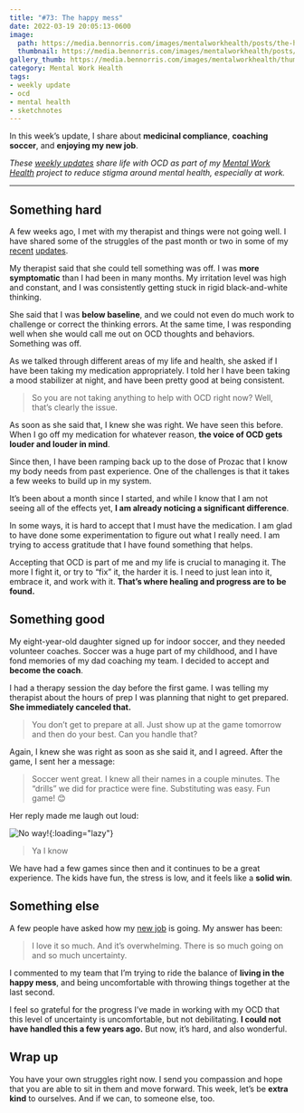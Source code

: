 ```yaml
---
title: "#73: The happy mess"
date: 2022-03-19 20:05:13-0600
image: 
  path: https://media.bennorris.com/images/mentalworkhealth/posts/the-happy-mess.jpg
  thumbnail: https://media.bennorris.com/images/mentalworkhealth/posts/thumbnails/the-happy-mess.jpg
gallery_thumb: https://media.bennorris.com/images/mentalworkhealth/thumbs/the-happy-mess.jpg
category: Mental Work Health
tags:
- weekly update
- ocd
- mental health
- sketchnotes
---
```


In this week’s update, I share about **medicinal compliance**, **coaching soccer**, and **enjoying my new job**.

_These [weekly updates](https://bennorris.com/tags/weekly-update/) share life with OCD as part of my [Mental Work Health](https://bennorris.com/mental-work-health) project to reduce stigma around mental health, especially at work._

***


## Something hard

A few weeks ago, I met with my therapist and things were not going well. I have shared some of the struggles of the past month or two in some of my [recent](https://bennorris.com/2022/03/05/spiraling-about-spiraling) [updates](https://bennorris.com/2022/03/12/losing-my-routine).

My therapist said that she could tell something was off. I was **more symptomatic** than I had been in many months. My irritation level was high and constant, and I was consistently getting stuck in rigid black-and-white thinking.

She said that I was **below baseline**, and we could not even do much work to challenge or correct the thinking errors. At the same time, I was responding well when she would call me out on OCD thoughts and behaviors. Something was off.

As we talked through different areas of my life and health, she asked if I have been taking my medication appropriately. I told her I have been taking a mood stabilizer at night, and have been pretty good at being consistent.

> So you are not taking anything to help with OCD right now? Well, that’s clearly the issue.

As soon as she said that, I knew she was right. We have seen this before. When I go off my medication for whatever reason, **the voice of OCD gets louder and louder in mind**.

Since then, I have been ramping back up to the dose of Prozac that I know my body needs from past experience. One of the challenges is that it takes a few weeks to build up in my system.

It’s been about a month since I started, and while I know that I am not seeing all of the effects yet, **I am already noticing a significant difference**.

In some ways, it is hard to accept that I must have the medication. I am glad to have done some experimentation to figure out what I really need. I am trying to access gratitude that I have found something that helps.

Accepting that OCD is part of me and my life is crucial to managing it. The more I fight it, or try to “fix” it, the harder it is. I need to just lean into it, embrace it, and work with it. **That’s where healing and progress are to be found.**


## Something good

My eight-year-old daughter signed up for indoor soccer, and they needed volunteer coaches. Soccer was a huge part of my childhood, and I have fond memories of my dad coaching my team. I decided to accept and **become the coach**.

I had a therapy session the day before the first game. I was telling my therapist about the hours of prep I was planning that night to get prepared. **She immediately canceled that.**

> You don’t get to prepare at all. Just show up at the game tomorrow and then do your best. Can you handle that?

Again, I knew she was right as soon as she said it, and I agreed. After the game, I sent her a message:

> Soccer went great. I knew all their names in a couple minutes. The “drills” we did for practice were fine. Substituting was easy. Fun game! 😊 

Her reply made me laugh out loud:

![No way!](https://media.bennorris.com/images/mentalworkhealth/uploads/2022/no-way.gif){:loading="lazy"}

> Ya I know

We have had a few games since then and it continues to be a great experience. The kids have fun, the stress is low, and it feels like a **solid win**.


## Something else

A few people have asked how my [new job](https://bennorris.com/2021/12/30/into-the-unknown) is going. My answer has been:

> I love it so much. And it’s overwhelming. There is so much going on and so much uncertainty.

I commented to my team that I’m trying to ride the balance of **living in the happy mess**, and being uncomfortable with throwing things together at the last second.

I feel so grateful for the progress I’ve made in working with my OCD that this level of uncertainty is uncomfortable, but not debilitating. **I could not have handled this a few years ago.** But now, it’s hard, and also wonderful.


## Wrap up

You have your own struggles right now. I send you compassion and hope that you are able to sit in them and move forward. This week, let’s be **extra kind** to ourselves. And if we can, to someone else, too.

